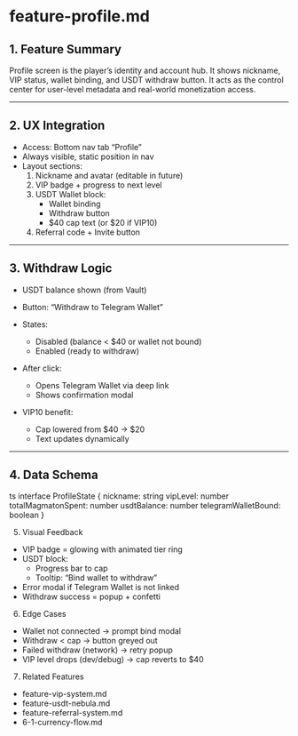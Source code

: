 # feature-profile.md

## 1. Feature Summary
Profile screen is the player’s identity and account hub. It shows nickname, VIP status, wallet binding, and USDT withdraw button. It acts as the control center for user-level metadata and real-world monetization access.

---

## 2. UX Integration
- Access: Bottom nav tab “Profile”
- Always visible, static position in nav
- Layout sections:
  1. Nickname and avatar (editable in future)
  2. VIP badge + progress to next level
  3. USDT Wallet block:
     - Wallet binding
     - Withdraw button
     - $40 cap text (or $20 if VIP10)
  4. Referral code + Invite button

---

## 3. Withdraw Logic
- USDT balance shown (from Vault)
- Button: “Withdraw to Telegram Wallet”
- States:
  - Disabled (balance < $40 or wallet not bound)
  - Enabled (ready to withdraw)
- After click:
  - Opens Telegram Wallet via deep link
  - Shows confirmation modal

- VIP10 benefit:
  - Cap lowered from $40 → $20
  - Text updates dynamically

---

## 4. Data Schema

ts
interface ProfileState {
  nickname: string
  vipLevel: number
  totalMagmatonSpent: number
  usdtBalance: number
  telegramWalletBound: boolean
}

5. Visual Feedback
- VIP badge = glowing with animated tier ring
- USDT block:
  - Progress bar to cap
  - Tooltip: “Bind wallet to withdraw”
- Error modal if Telegram Wallet is not linked
- Withdraw success = popup + confetti

6. Edge Cases
- Wallet not connected → prompt bind modal
- Withdraw < cap → button greyed out
- Failed withdraw (network) → retry popup
- VIP level drops (dev/debug) → cap reverts to $40

7. Related Features
- feature-vip-system.md
- feature-usdt-nebula.md
- feature-referral-system.md
- 6-1-currency-flow.md
